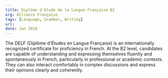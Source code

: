 ```yaml
---
title: Diplôme d'Etude de la Langue Française B2
org: Alliance Française
tags: [Language, Grammar, Writing]
url:
date: Jan 2019
---
```

The DELF (Diplôme d'Études en Langue Française) is an internationally recognized certificate for proficiency in French. At the B2 level, candidates are capable of understanding and expressing themselves fluently and spontaneously in French, particularly in professional or academic contexts. They can also interact comfortably in complex discussions and express their opinions clearly and coherently.